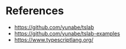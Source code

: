 # References
* https://github.com/yunabe/tslab
* https://github.com/yunabe/tslab-examples
* https://www.typescriptlang.org/

